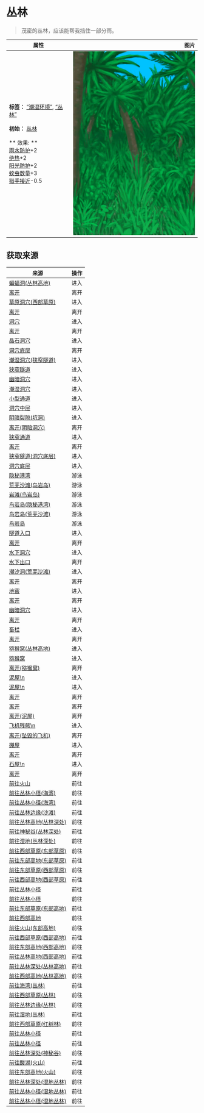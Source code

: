 # 丛林  
> 茂密的丛林，应该能帮我挡住一部分雨。  
  
  属性  |   图片   
 ----  |  ----:   
 **标签：**	[“潮湿环境”](tag_EnvHumid.md), [“丛林”](tag_Jungle.md)<br><br>**初始：**	[丛林](Jungle.md)<br><br>** 效果: **<br>[雨水防护](RainProtection.md)+2<br>[绝热](InsulationHeat.md)+2<br>[阳光防护](SunProtection.md)+2<br>[蚊虫数量](BugPopulation.md)+3<br>[猎手接近](HuntersProximity.md)-0.5  |  ![](Sprite/Jungle.png)   
  
## 获取来源  
来源  |  操作  
----  |  ----  
[蝙蝠洞(丛林高地)](CaveBatsEntrance.md)  |  进入  
[离开](CaveBatsExit.md)  |  离开  
[草原洞穴(西部草原)](CaveGrasslandsEntrance.md)  |  进入  
[离开](CaveGrasslandsExit.md)  |  离开  
[洞穴](CaveSeaEntrance.md)  |  进入  
[离开](CaveSeaExit.md)  |  离开  
[晶石洞穴](CrystalChamberEntrance.md)  |  进入  
[洞穴底层](CrystalChamberExit.md)  |  离开  
[潮湿洞穴(狭窄隧道)](DampChamberEntrance.md)  |  进入  
[狭窄隧道](DampChamberExit.md)  |  进入  
[幽暗洞穴](DarkCaveCaveEntrance.md)  |  进入  
[潮湿洞穴](DarkCaveCaveExit.md)  |  进入  
[小型通道](DarkChamberCaveEntrance.md)  |  进入  
[洞穴中层](DarkChamberCaveExit.md)  |  进入  
[阴暗裂隙(坑洞)](DarkChamberEntrance.md)  |  进入  
[离开(阴暗洞穴)](DarkChamberExit.md)  |  离开  
[狭窄通道](HighChamberEntrance.md)  |  进入  
[离开](HighChamberExit.md)  |  离开  
[狭窄隧道(洞穴底层)](NarrowTunnelEntrance.md)  |  进入  
[洞穴底层](NarrowTunnelExit.md)  |  进入  
[隐秘港湾](Path_BirdRockToCove.md)  |  游泳  
[荒芜沙滩(鸟岩岛)](Path_BirdRockToDesolateBeach.md)  |  游泳  
[岩滩(鸟岩岛)](Path_BirdRockToRocks.md)  |  游泳  
[鸟岩岛(隐秘港湾)](Path_CoveToBirdRock.md)  |  游泳  
[鸟岩岛(荒芜沙滩)](Path_DesolateBeachToBirdRock.md)  |  游泳  
[鸟岩岛](Path_RocksToBirdRock.md)  |  游泳  
[隧道入口](TunnelEntrance.md)  |  进入  
[离开](TunnelExit.md)  |  离开  
[水下洞穴](UnderwaterEntrance.md)  |  进入  
[水下出口](UnderwaterExit.md)  |  离开  
[潮汐洞(荒芜沙滩)](CaveTidalEntrance.md)  |  进入  
[离开](CaveTidalExit.md)  |  离开  
[地窖](CellarEntrance.md)  |  进入  
[离开](CellarExit.md)  |  离开  
[幽暗洞穴](DarkCaveEntrance.md)  |  进入  
[离开](DarkCaveExit.md)  |  离开  
[畜栏](EnclosureEntrance.md)  |  进入  
[离开](EnclosureExit.md)  |  离开  
[猕猴窝(丛林高地)](MacaqueDenEntrance.md)  |  进入  
[猕猴窝](MacaqueDenEntranceClear.md)  |  进入  
[离开(猕猴窝)](MacaqueDenExit.md)  |  离开  
[泥屋\n](MudHutEntrance.md)  |  进入  
[泥屋\n](MudHutEntranceRuins.md)  |  进入  
[离开](MudHutExit.md)  |  离开  
[离开](MudHutExitDoor.md)  |  离开  
[离开(泥屋)](MudHutExitRuins.md)  |  离开  
[飞机残骸\n](PlaneCrashEntrance.md)  |  进入  
[离开(坠毁的飞机)](PlaneCrashExit.md)  |  离开  
[棚屋](ShedEntrance.md)  |  进入  
[离开](ShedExit.md)  |  离开  
[石屋\n](StoneHutEntrance.md)  |  进入  
[离开](StoneHutExit.md)  |  离开  
[前往火山](Path_AcidLakeToVolcano.md)  |  前往  
[前往丛林小径(海湾)](Path_BayToJungle.md)  |  前往  
[前往丛林小径(海湾)](Path_BayToJungle.md)  |  前往  
[前往丛林边缘(沙滩)](Path_BeachToOutskirts.md)  |  前往  
[前往丛林高地(丛林深处)](Path_DeepJungleToJungleHighlands.md)  |  前往  
[前往神秘谷(丛林深处)](Path_DeepJungleToValley.md)  |  前往  
[前往湿地(丛林深处)](Path_DeepJungleToWetlands.md)  |  前往  
[前往西部草原(东部草原)](Path_GrasslandsEToGrasslandsW.md)  |  前往  
[前往东部高地(东部草原)](Path_GrasslandsEToHighlandsE.md)  |  前往  
[前往东部草原(西部草原)](Path_GrasslandsWToGrasslandsE.md)  |  前往  
[前往西部高地(西部草原)](Path_GrasslandsWToHighlandsW.md)  |  前往  
[前往丛林小径](Path_GrasslandsWToJungle.md)  |  前往  
[前往丛林小径](Path_GrasslandsWToJungle.md)  |  前往  
[前往东部草原(东部高地)](Path_HighlandsEToGrasslandsE.md)  |  前往  
[前往西部高地](Path_HighlandsEToHighlandsW.md)  |  前往  
[前往火山(东部高地)](Path_HighlandsEToVolcano.md)  |  前往  
[前往西部草原(西部高地)](Path_HighlandsWToGrasslandsW.md)  |  前往  
[前往东部高地(西部高地)](Path_HighlandsWToHighlandsE.md)  |  前往  
[前往丛林高地(西部高地)](Path_HighlandsWToJungleHighlands.md)  |  前往  
[前往丛林深处(丛林高地)](Path_JungleHighlandsToDeepJungle.md)  |  前往  
[前往西部高地(丛林高地)](Path_JungleHighlandsToHighlandsW.md)  |  前往  
[前往海湾(丛林)](Path_JungleToBay.md)  |  前往  
[前往西部草原(丛林)](Path_JungleToGrasslandsW.md)  |  前往  
[前往丛林边缘(丛林)](Path_JungleToOutskirts.md)  |  前往  
[前往湿地(丛林)](Path_JungleToWetlands.md)  |  前往  
[前往西部草原(红树林)](Path_MangrovesToGrasslandsW.md)  |  前往  
[前往丛林小径](Path_OutskirtsToJungle.md)  |  前往  
[前往丛林小径](Path_OutskirtsToJungle.md)  |  前往  
[前往丛林深处(神秘谷)](Path_ValleyToDeepJungle.md)  |  前往  
[前往酸湖(火山)](Path_VolcanoToAcidLake.md)  |  前往  
[前往东部高地(火山)](Path_VolcanoToHighlandsE.md)  |  前往  
[前往丛林深处(湿地丛林)](Path_WetlandsToDeepJungle.md)  |  前往  
[前往丛林小径(湿地丛林)](Path_WetlandsToJungle.md)  |  前往  
[前往丛林小径(湿地丛林)](Path_WetlandsToJungle.md)  |  前往  
